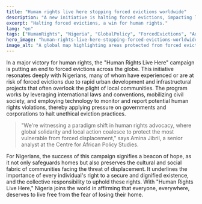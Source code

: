 ```yaml
---
title: "Human rights live here stopping forced evictions worldwide"
description: "A new initiative is halting forced evictions, impacting lives globally."
excerpt: "Halting forced evictions, a win for human rights."
lang: "en"
tags: ["HumanRights", "Nigeria", "GlobalPolicy", "ForcedEvictions", "Advocacy"]
hero_image: "human-rights-live-here-stopping-forced-evictions-worldwide.png"
image_alt: "A global map highlighting areas protected from forced evictions"
---
```


In a major victory for human rights, the "Human Rights Live Here" campaign is putting an end to forced evictions across the globe. This initiative resonates deeply with Nigerians, many of whom have experienced or are at risk of forced evictions due to rapid urban development and infrastructural projects that often overlook the plight of local communities. The program works by leveraging international laws and conventions, mobilizing civil society, and employing technology to monitor and report potential human rights violations, thereby applying pressure on governments and corporations to halt unethical eviction practices.

> "We're witnessing a paradigm shift in human rights advocacy, where global solidarity and local action coalesce to protect the most vulnerable from forced displacement," says Amina Jibril, a senior analyst at the Centre for African Policy Studies.

For Nigerians, the success of this campaign signifies a beacon of hope, as it not only safeguards homes but also preserves the cultural and social fabric of communities facing the threat of displacement. It underlines the importance of every individual's right to a secure and dignified existence, and the collective responsibility to uphold these rights. With "Human Rights Live Here," Nigeria joins the world in affirming that everyone, everywhere, deserves to live free from the fear of losing their home.